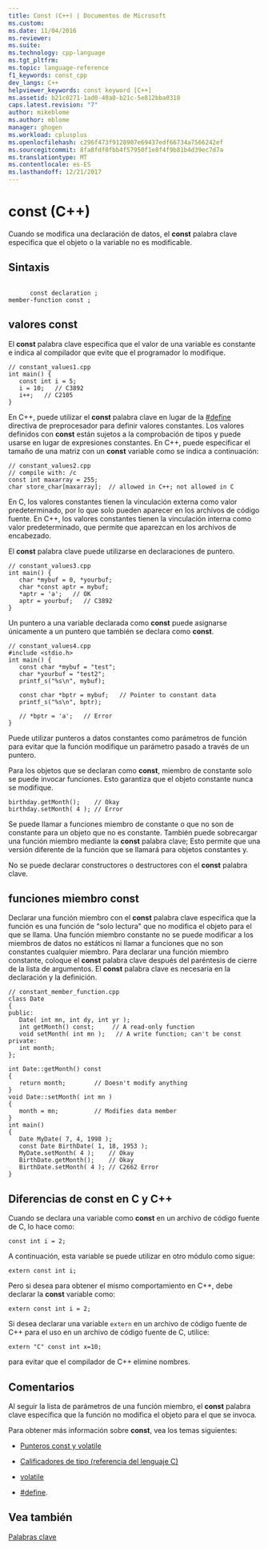 ```yaml
---
title: Const (C++) | Documentos de Microsoft
ms.custom: 
ms.date: 11/04/2016
ms.reviewer: 
ms.suite: 
ms.technology: cpp-language
ms.tgt_pltfrm: 
ms.topic: language-reference
f1_keywords: const_cpp
dev_langs: C++
helpviewer_keywords: const keyword [C++]
ms.assetid: b21c0271-1ad0-40a0-b21c-5e812bba0318
caps.latest.revision: "7"
author: mikeblome
ms.author: mblome
manager: ghogen
ms.workload: cplusplus
ms.openlocfilehash: c296f473f9128907e69437edf66734a7566242ef
ms.sourcegitcommit: 8fa8fdf0fbb4f57950f1e8f4f9b81b4d39ec7d7a
ms.translationtype: MT
ms.contentlocale: es-ES
ms.lasthandoff: 12/21/2017
---
```

# <a name="const-c"></a>const (C++)
Cuando se modifica una declaración de datos, el **const** palabra clave especifica que el objeto o la variable no es modificable.  
  
## <a name="syntax"></a>Sintaxis  
  
```  
  
      const declaration ;  
member-function const ;  
```  
  
## <a name="const-values"></a>valores const  
 El **const** palabra clave especifica que el valor de una variable es constante e indica al compilador que evite que el programador lo modifique.  
  
```  
// constant_values1.cpp  
int main() {  
   const int i = 5;  
   i = 10;   // C3892  
   i++;   // C2105  
}  
```  
  
 En C++, puede utilizar el **const** palabra clave en lugar de la [#define](../preprocessor/hash-define-directive-c-cpp.md) directiva de preprocesador para definir valores constantes. Los valores definidos con **const** están sujetos a la comprobación de tipos y puede usarse en lugar de expresiones constantes. En C++, puede especificar el tamaño de una matriz con un **const** variable como se indica a continuación:  
  
```  
// constant_values2.cpp  
// compile with: /c  
const int maxarray = 255;  
char store_char[maxarray];  // allowed in C++; not allowed in C  
```  
  
 En C, los valores constantes tienen la vinculación externa como valor predeterminado, por lo que solo pueden aparecer en los archivos de código fuente. En C++, los valores constantes tienen la vinculación interna como valor predeterminado, que permite que aparezcan en los archivos de encabezado.  
  
 El **const** palabra clave puede utilizarse en declaraciones de puntero.  
  
```  
// constant_values3.cpp  
int main() {  
   char *mybuf = 0, *yourbuf;  
   char *const aptr = mybuf;  
   *aptr = 'a';   // OK  
   aptr = yourbuf;   // C3892  
}  
```  
  
 Un puntero a una variable declarada como **const** puede asignarse únicamente a un puntero que también se declara como **const**.  
  
```  
// constant_values4.cpp  
#include <stdio.h>  
int main() {  
   const char *mybuf = "test";  
   char *yourbuf = "test2";  
   printf_s("%s\n", mybuf);  
  
   const char *bptr = mybuf;   // Pointer to constant data  
   printf_s("%s\n", bptr);  
  
   // *bptr = 'a';   // Error  
}  
```  
  
 Puede utilizar punteros a datos constantes como parámetros de función para evitar que la función modifique un parámetro pasado a través de un puntero.  
  
 Para los objetos que se declaran como **const**, miembro de constante solo se puede invocar funciones. Esto garantiza que el objeto constante nunca se modifique.  
  
```  
birthday.getMonth();    // Okay  
birthday.setMonth( 4 ); // Error  
```  
  
 Se puede llamar a funciones miembro de constante o que no son de constante para un objeto que no es constante. También puede sobrecargar una función miembro mediante la **const** palabra clave; Esto permite que una versión diferente de la función que se llamará para objetos constantes y.  
  
 No se puede declarar constructores o destructores con el **const** palabra clave.  
  
## <a name="const-member-functions"></a>funciones miembro const  
 Declarar una función miembro con el **const** palabra clave especifica que la función es una función de "solo lectura" que no modifica el objeto para el que se llama. Una función miembro constante no se puede modificar a los miembros de datos no estáticos ni llamar a funciones que no son constantes cualquier miembro. Para declarar una función miembro constante, coloque el **const** palabra clave después del paréntesis de cierre de la lista de argumentos. El **const** palabra clave es necesaria en la declaración y la definición.  
  
```  
// constant_member_function.cpp  
class Date  
{  
public:  
   Date( int mn, int dy, int yr );  
   int getMonth() const;     // A read-only function  
   void setMonth( int mn );   // A write function; can't be const  
private:  
   int month;  
};  
  
int Date::getMonth() const  
{  
   return month;        // Doesn't modify anything  
}  
void Date::setMonth( int mn )  
{  
   month = mn;          // Modifies data member  
}  
int main()  
{  
   Date MyDate( 7, 4, 1998 );  
   const Date BirthDate( 1, 18, 1953 );  
   MyDate.setMonth( 4 );    // Okay  
   BirthDate.getMonth();    // Okay  
   BirthDate.setMonth( 4 ); // C2662 Error  
}  
```  
  
## <a name="c-and-c-const-differences"></a>Diferencias de const en C y C++  
 Cuando se declara una variable como **const** en un archivo de código fuente de C, lo hace como:  
  
```  
const int i = 2;  
```  
  
 A continuación, esta variable se puede utilizar en otro módulo como sigue:  
  
```  
extern const int i;  
```  
  
 Pero si desea para obtener el mismo comportamiento en C++, debe declarar la **const** variable como:  
  
```  
extern const int i = 2;  
```  
  
 Si desea declarar una variable `extern` en un archivo de código fuente de C++ para el uso en un archivo de código fuente de C, utilice:  
  
```  
extern "C" const int x=10;  
```  
  
 para evitar que el compilador de C++ elimine nombres.  
  
## <a name="remarks"></a>Comentarios  
 Al seguir la lista de parámetros de una función miembro, el **const** palabra clave especifica que la función no modifica el objeto para el que se invoca.  
  
 Para obtener más información sobre **const**, vea los temas siguientes:  
    
-   [Punteros const y volatile](../cpp/const-and-volatile-pointers.md)  
  
-   [Calificadores de tipo (referencia del lenguaje C)](../c-language/type-qualifiers.md)  
  
-   [volatile](../cpp/volatile-cpp.md)  
  
-   [#define](../preprocessor/hash-define-directive-c-cpp.md).  
  
## <a name="see-also"></a>Vea también  
 [Palabras clave](../cpp/keywords-cpp.md)